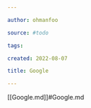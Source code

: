 ```yaml
---

author: ohmanfoo

source: #todo

tags: 

created: 2022-08-07

title: Google

---
```

[[Google.md]]#Google.md